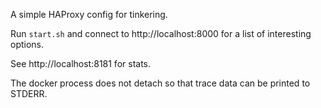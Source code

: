 A simple HAProxy config for tinkering.

Run `start.sh` and connect to http://localhost:8000 for a list of interesting options.

See http://localhost:8181 for stats.

The docker process does not detach so that trace data can be printed to STDERR.
